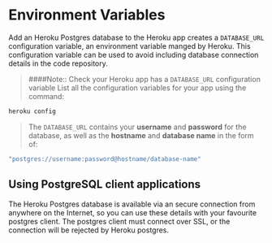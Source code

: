 # Environment Variables

  Add an Heroku Postgres database to the Heroku app creates a `DATABASE_URL` configuration variable, an environment variable manged by Heroku.  This configuration variable can be used to avoid including database connection details in the code repository.

> ####Note:: Check your Heroku app has a `DATABASE_URL` configuration variable
> List all the configuration variables for your app using the command:
>
```bash
heroku config
```
>
> The `DATABASE_URL` contains your **username** and **password** for the database, as well as the **hostname** and **database name** in the form of:
>
```clojure
"postgres://username:password@hostname/database-name"
```


## Using PostgreSQL client applications
The Heroku Postgres database is available via an secure connection from anywhere on the Internet, so you can use these details with your favourite postgres client.  The postgres client must connect over SSL, or the connection will be rejected by Heroku postgres.
